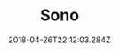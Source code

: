 ---
path: "/sono"
date: "2018-04-26T22:12:03.284Z"
title: "Sono"
tags: ["WebGL", "Virtual Reality"]
thumbnail: "https://i.imgur.com/w7W6t2J.gif"
cover: ""
embed: '<iframe width="100%" height="450" src="https://www.youtube.com/embed/e30AUS9HFtE?rel=0&amp;controls=1&amp;showinfo=0" frameborder="0" allow="autoplay; encrypted-media" allowfullscreen></iframe>'
about: "‘SONO’ is a binaural webVR musical performance featuring music from Livyatanim’s debut album ‘After the Waters’.

The ‘venue’ in which the band plays is a dark crater located in a surreal outer-space environment, surrounded by cosmic events and astronomical phenomenons. ‘SONO’ features three songs, each of them played by the band as the surrounding world changes around them. The music, like the visuals – is binaural, allowing the audience to move around and hear what they would hear if they were surrounded by the band.

The experience can be watched on a wide range of platforms from desktop computers, mobile phones and VR headsets."
links: [['Full Experience', 'http://sono.livyatanim.com/'], ['Album', 'https://livyatanim.bandcamp.com'], ['Presskit', 'http://sono.livyatanim.com/media/sono_mediakit.zip'], ['Making-of', 'https://www.youtube.com/watch?v=5_0eb7B9yoo']]
components: [['code', 'Javascript, GLSL'], ['software', 'Blender, e-on Vue, TouchDesigner, Autodesk Maya and Ableton Live, Web Audio API, Web MIDI API & WebVR API.'], ['3d', 'Three.js']]
credits: 'Developed with Yannis Gravezas, Ronen Tanchum, Ilya Marcus and Livyatanim'
press: [['Creators Project', 'https://creators.vice.com/en_us/article/aenxpb/sono-livyatanim-audio-reactive-live-vr-performance'], ['WebVR Experiments with Google', 'https://experiments.withgoogle.com/sono'], ['VRRoom', 'https://www.vrroom.buzz/vr-news/immersive-arts/cosmic-visuals-react-live-audio-vr-show']]
excerpt: "A cosmic webVR music performance"
---